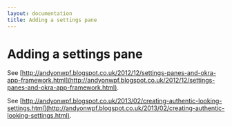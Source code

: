 ```yaml
---
layout: documentation
title: Adding a settings pane
---
```


Adding a settings pane
======================

See [http://andyonwpf.blogspot.co.uk/2012/12/settings-panes-and-okra-app-framework.html](http://andyonwpf.blogspot.co.uk/2012/12/settings-panes-and-okra-app-framework.html).

See [http://andyonwpf.blogspot.co.uk/2013/02/creating-authentic-looking-settings.html](http://andyonwpf.blogspot.co.uk/2013/02/creating-authentic-looking-settings.html).